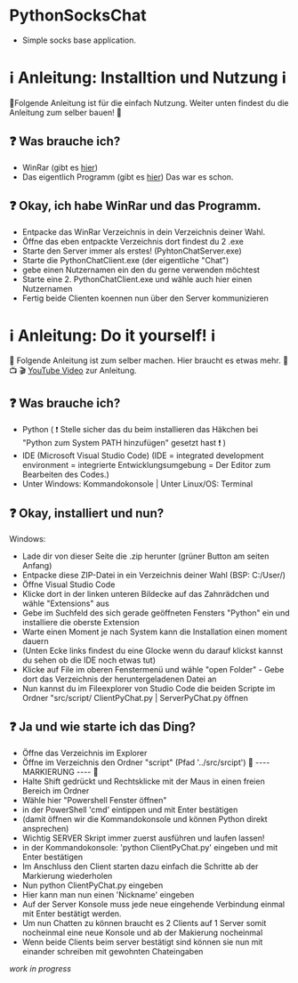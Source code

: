 # PythonSocksChat
- Simple socks base application.

# ℹ️ Anleitung: Installtion und Nutzung ℹ️

🌟Folgende Anleitung ist für die einfach Nutzung. Weiter unten findest du die Anleitung zum selber bauen! 🌟

## ❓ Was brauche ich?

- WinRar (gibt es [hier](https://www.heise.de/download/product/winrar-1380/download))
- Das eigentlich Programm (gibt es [hier](https://github.com/sera619/PythonSocksChat/releases/download/v1.0.5/Chat_winX64.rar))
Das war es schon.

## ❓ Okay, ich habe WinRar und das Programm.

- Entpacke das WinRar Verzeichnis in dein Verzeichnis deiner Wahl.
- Öffne das eben entpackte Verzeichnis dort findest du 2 .exe
- Starte den Server immer als erstes! (PyhtonChatServer.exe)
- Starte die PythonChatClient.exe (der eigentliche "Chat")
- gebe einen Nutzernamen ein den du gerne verwenden möchtest
- Starte eine 2. PythonChatClient.exe und wähle auch hier einen Nutzernamen
- Fertig beide Clienten koennen nun über den Server kommunizieren

# ℹ️ Anleitung: Do it yourself! ℹ️

🌟 Folgende Anleitung ist zum selber machen. Hier braucht es etwas mehr. 🌟
📺 🎬 [YouTube Video](https://www.youtube.com/watch?v=H01qDY6g914) zur Anleitung. 

## ❓ Was brauche ich?

- Python ( ❗ Stelle sicher das du beim installieren das Häkchen bei "Python zum System PATH hinzufügen" gesetzt hast ❗ )
- IDE (Microsoft Visual Studio Code) (IDE = integrated development environment = integrierte Entwicklungsumgebung = Der Editor zum Bearbeiten des Codes.)
- Unter Windows: Kommandokonsole | Unter Linux/OS: Terminal

## ❓ Okay, installiert und nun?

Windows:
- Lade dir von dieser Seite die .zip herunter (grüner Button am seiten Anfang)
- Entpacke diese ZIP-Datei in ein Verzeichnis deiner Wahl (BSP: C:/User/<DEIN BENUTZERNAME>)
- Öffne Visual Studio Code
- Klicke dort in der linken unteren Bildecke auf das Zahnrädchen und wähle "Extensions" aus
- Gebe im Suchfeld des sich gerade geöffneten Fensters "Python" ein und installiere die oberste Extension
- Warte einen Moment je nach System kann die Installation einen moment dauern
- (Unten Ecke links findest du eine Glocke wenn du darauf klickst kannst du sehen ob die IDE noch etwas tut)
- Klicke auf File im oberen Fenstermenü und wähle "open Folder" - Gebe dort das Verzeichnis der heruntergeladenen Datei an
- Nun kannst du im Fileexplorer von Studio Code die beiden Scripte im Ordner "src/script/ ClientPyChat.py | ServerPyChat.py öffnen 

## ❓ Ja und wie starte ich das Ding?

- Öffne das Verzeichnis im Explorer
- Öffne im Verzeichnis den Ordner "script"  (Pfad '../src/srcipt')
  🚨 ---- MARKIERUNG ---- 🚨
- Halte Shift gedrückt und Rechtsklicke mit der Maus in einen freien Bereich im Ordner
- Wähle hier "Powershell Fenster öffnen"
- in der PowerShell 'cmd' eintippen und mit Enter bestätigen
- (damit öffnen wir die Kommandokonsole und können Python direkt ansprechen)
- Wichtig SERVER Skript immer zuerst ausführen und laufen lassen!
- in der Kommandokonsole: 'python ClientPyChat.py' eingeben und mit Enter bestätigen
- Im Anschluss den Client starten dazu einfach die Schritte ab der Markierung wiederholen
- Nun python ClientPyChat.py eingeben
- Hier kann man nun einen 'Nickname' eingeben
- Auf der Server Konsole muss jede neue eingehende Verbindung einmal mit Enter bestätigt werden.
- Um nun Chatten zu können braucht es 2 Clients auf 1 Server somit nocheinmal eine neue Konsole und ab der Makierung nocheinmal
- Wenn beide Clients beim server bestätigt sind können sie nun mit einander schreiben mit gewohnten Chateingaben

*work in progress*

